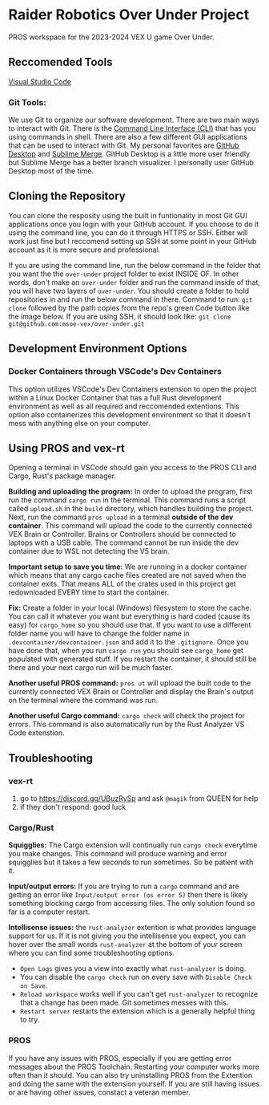 # Raider Robotics Over Under Project
<!-- add a CI status here when we have that -->

PROS workspace for the 2023-2024 VEX U game Over Under.

## Reccomended Tools
[Visual Studio Code](https://code.visualstudio.com/)

### Git Tools:
We use Git to organize our software development. There are two main ways to interact with Git. There is the [Command Line Interface (CLI)](https://git-scm.com/downloads) that has you using commands in shell. There are also a few different GUI applications that can be used to interact with Git. My personal favorites are [GitHub Desktop](https://desktop.github.com/) and [Sublime Merge](https://www.sublimemerge.com/). GitHub Desktop is a little more user friendly but Sublime Merge has a better branch visualizer. I personally user GitHub Desktop most of the time.

## Cloning the Repository
<!-- To build this project with Docker Desktop, autocrlf must be set to false in Git **before cloning**. This can be done with the following command:

`git config --global core.autocrlf false` -->
You can clone the resposity using the built in funtionality in most Git GUI applications once you login with your GitHub account. If you choose to do it using the command line, you can do it through HTTPS or SSH. Either will work just fine but I reccomend setting up SSH at some point in your GitHub account as it is more secure and professional. 

If you are using the command line, run the below command in the folder that you want the the `over-under` project folder to exist INSIDE OF. In other words, don't make an `over-under` folder and run the command inside of that, you will have two layers of `over-under`. You should create a folder to hold repositories in and run the below command in there. Command to run: `git clone` followed by the path copies from the repo's green Code button like the image below. If you are using SSH, it should look like: `git clone git@github.com:msoe-vex/over-under.git`

## Development Environment Options
### Docker Containers through VSCode's Dev Containers
This option utilizes VSCode's Dev Containers extension to open the project within a Linux Docker Container that has a full Rust development environment as well as all required and reccomended extentions. This option also containerizes this development environment so that it doesn't mess with anything else on your computer.

## Using PROS and vex-rt
Opening a terminal in VSCode should gain you access to the PROS CLI and Cargo, Rust's package manager.

**Building and uploading the program:** In order to upload the program, first run the command `cargo run` in the terminal. This command runs a script called `upload.sh` in the `build` directory, which handles building the project. Next, run the command `pros upload` in a terminal **outside of the dev container**. This command will upload the code to the currently connected VEX Brain or Controller. Brains or Controllers should be connected to laptops with a USB cable. The command cannot be run inside the dev container due to WSL not detecting the V5 brain.

**Important setup to save you time:** We are running in a docker container which means that any cargo cache files created are not saved when the container exits. That means ALL of the crates used in this project get redownloaded EVERY time to start the container. 

**Fix:**
Create a folder in your local (Windows) filesystem to store the cache. You can call it whatever you want but everything is hard coded (cause its easy) for `cargo_home` so you should use that. If you want to use a different folder name you will have to change the folder name in `.devcontainer/devcontainer.json` and add it to the `.gitignore`. Once you have done that, when you run `cargo run` you should see `cargo_home` get populated with generated stuff. If you restart the container, it should still be there and your next cargo run will be much faster.

**Another useful PROS command:** `pros ut` will upload the built code to the currently connected VEX Brain or Controller and display the Brain's output on the terminal where the command was run.

**Another useful Cargo command:** `cargo check` will check the project for errors. This command is also automatically run by the Rust Analyzer VS Code extenstion.

## Troubleshooting

### vex-rt
1. go to https://discord.gg/UBuzRySp and ask `@magik` from QUEEN for help
2. if they don't respond: good luck

### Cargo/Rust
**Squigglies:** The Cargo extension will continually run `cargo check` everytime you make changes. This command will produce warning and error squigglies but it takes a few seconds to run sometimes. So be patient with it.

**Input/output errors:** If you are trying to run a `cargo` command and are getting an error like `Input/output error (os error 5)` then there is likely something blocking cargo from accessing files. The only solution found so far is a computer restart.

**Intellisense issues:** the `rust-analyzer` extention is what provides language support for us. If it is not giving you the intellisense you expect, you can hover over the small words `rust-analyzer` at the bottom of your screen where you can find some troubleshooting options. 
- `Open Logs` gives you a view into exactly what `rust-analyzer` is doing. 
- You can disable the `cargo check` run on every save with `Disable Check on Save`.
- `Reload workspace` works well if you can't get `rust-analyzer` to recognize that a change has been made. Git sometimes messes with this.
- `Restart server` restarts the extension which is a generally helpful thing to try.

### PROS
If you have any issues with PROS, especially if you are getting error messages about the PROS Toolchain. Restarting your computer works more often than it should. You can also try uninstalling PROS from the Extention and doing the same with the extension yourself. If you are still having issues or are having other issues, constact a veteran member.


